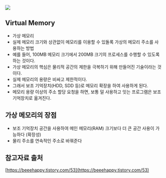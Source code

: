 ![](https://images.velog.io/images/thdalstn6352/post/a4728e60-0208-4044-917d-b8a725c862c8/image.png)

## Virtual Memory
- 가상 메모리
- 실제 메모리 크기와 상관없이 메모리를 이용할 수 있돌록 가상의 메모리 주소를 사용하는 방법
- 예를 들어, 100MB 메모리 크기에서 200MB 크기의 프로세스를 수행할 수 있도록 하는 것이다.
- 가상 메모리의 핵심은 물리적 공간의 제한을 극복하기 위해 만들어진 기술이라는 것이다.
- 실제 메모리의 용량은 비싸고 제한적이다.
- 그래서 보조 기억장치(HDD, SDD 등)로 메모리 확장을 하여 사용하게 된다.
- 메모리 용량 이상의 주소 할당 요청을 하면, 보통 덜 사용하고 잇는 프로그램은 보조 기억장치로 옮겨진다.

## 가상 메모리의 장점
- 보조 기억장치 공간을 사용하여 메인 메모리(RAM) 크기보다 더 큰 공간 사용이 가능하다 (확장성)
- 물리 주소를 연속적인 주소로 바꿔준다

## 참고자료 출처
[https://beeehappy.tistory.com/53](https://beeehappy.tistory.com/53)